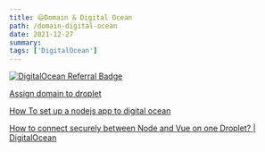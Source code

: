 ```yaml
---
title: 😃Domain & Digital Ocean 
path: /domain-digital-ocean
date: 2021-12-27
summary: 
tags: ['DigitalOcean']
---
```


[![DigitalOcean Referral Badge](https://web-platforms.sfo2.cdn.digitaloceanspaces.com/WWW/Badge%201.svg)](https://www.digitalocean.com/?refcode=334787332f1d&utm_campaign=Referral_Invite&utm_medium=Referral_Program&utm_source=badge)

[Assign domain to droplet](https://www.youtube.com/watch?v=wYDDYahCg60)

[How To set up a nodejs app to digital ocean ](https://www.digitalocean.com/community/tutorials/how-to-set-up-a-node-js-application-for-production-on-ubuntu-16-04#set-up-nginx-as-a-reverse-proxy-server)

[How to connect securely between Node and Vue on one Droplet? | DigitalOcean](https://www.digitalocean.com/community/questions/how-to-connect-securely-between-node-and-vue-on-one-droplet)



